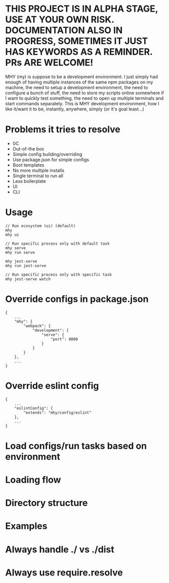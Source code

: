 # THIS PROJECT IS IN ALPHA STAGE, USE AT YOUR OWN RISK. DOCUMENTATION ALSO IN PROGRESS, SOMETIMES IT JUST HAS KEYWORDS AS A REMINDER. PRs ARE WELCOME!

MHY (my) is suppose to be a development environment. I just simply had enough of having multiple
instances of the same npm packages on my machine, the need to setup a development environment,
the need to configure a bunch of stuff, the need to store my scripts online somewhere if I
want to quickly test something, the need to open up multiple terminals and start commands separately.
This is MHY development environment, how I like it/want it to be, instantly,
anywhere, simply (or it's goal least...)

# Problems it tries to resolve
- 0C
- Out-of-the box
- Simple config building/overriding
- Use package.json for simple configs
- Boot templates
- No more multiple installs
- Single terminal to run all
- Less boilerplate
- UI
- CLI

# Usage
```
// Run ecosystem (ui) (default)
mhy
mhy ui

// Run specific process only with default task
mhy serve
mhy run serve

mhy jest-serve
mhy run jest-serve

// Run specific process only with specific task
mhy jest-serve watch
```

# Override configs in package.json
```
{
    ...
    "mhy": {
        "webpack": {
            "development": {
                "serve": {
                    "port": 8080
                }
            }
        }
    },
    ...
}
```

# Override eslint config
```
{
    ...
    "eslintConfig": {
        "extends": "mhy/config/eslint"
    },
    ...
}
```


# Load configs/run tasks based on environment

# Loading flow

# Directory structure

# Examples

# Always handle ./ vs ./dist
# Always use require.resolve
